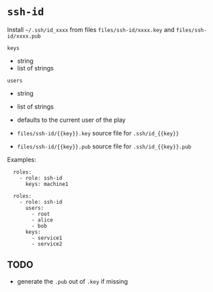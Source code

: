 # `ssh-id`

Install `~/.ssh/id_xxxx` from files `files/ssh-id/xxxx.key` and `files/ssh-id/xxxx.pub`

`keys`
- string
- list of strings

`users`
- string
- list of strings
- defaults to the current user of the play

- `files/ssh-id/{{key}}.key` source file for `.ssh/id_{{key}}`
- `files/ssh-id/{{key}}.pub` source file for `.ssh/id_{{key}}.pub`

Examples:

```
  roles:
    - role: ssh-id
      keys: machine1
```

```
  roles:
    - role: ssh-id
      users:
        - root
        - alice
        - bob
      keys:
        - service1
        - service2
```

## TODO

- generate the `.pub` out of `.key` if missing

